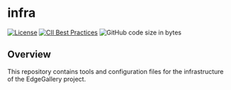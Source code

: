 # infra

[![License](https://img.shields.io/badge/License-Apache%202.0-blue.svg)](https://opensource.org/licenses/Apache-2.0)
[![CII Best Practices](https://bestpractices.coreinfrastructure.org/projects/3786/badge)](https://bestpractices.coreinfrastructure.org/projects/3786)
![GitHub code size in bytes](https://img.shields.io/github/languages/code-size/edgegallery/infra)

## Overview
This repository contains tools and configuration files for the infrastructure of the EdgeGallery project.

